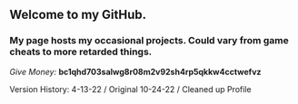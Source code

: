 ## Welcome to my GitHub.
### My page hosts my occasional projects. Could vary from game cheats to more retarded things.

*Give Money:* **bc1qhd703salwg8r08m2v92sh4rp5qkkw4cctwefvz**

Version History:
4-13-22 / Original
10-24-22 / Cleaned up Profile
